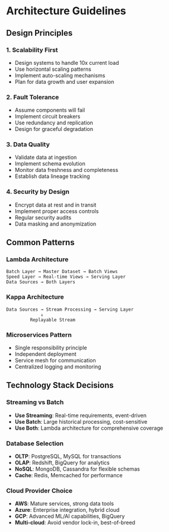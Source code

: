 # Architecture Guidelines

## Design Principles

### 1. Scalability First
- Design systems to handle 10x current load
- Use horizontal scaling patterns
- Implement auto-scaling mechanisms
- Plan for data growth and user expansion

### 2. Fault Tolerance
- Assume components will fail
- Implement circuit breakers
- Use redundancy and replication
- Design for graceful degradation

### 3. Data Quality
- Validate data at ingestion
- Implement schema evolution
- Monitor data freshness and completeness
- Establish data lineage tracking

### 4. Security by Design
- Encrypt data at rest and in transit
- Implement proper access controls
- Regular security audits
- Data masking and anonymization

## Common Patterns

### Lambda Architecture
```
Batch Layer → Master Dataset → Batch Views
Speed Layer → Real-time Views → Serving Layer
Data Sources → Both Layers
```

### Kappa Architecture
```
Data Sources → Stream Processing → Serving Layer
             ↓
         Replayable Stream
```

### Microservices Pattern
- Single responsibility principle
- Independent deployment
- Service mesh for communication
- Centralized logging and monitoring

## Technology Stack Decisions

### Streaming vs Batch
- **Use Streaming**: Real-time requirements, event-driven
- **Use Batch**: Large historical processing, cost-sensitive
- **Use Both**: Lambda architecture for comprehensive coverage

### Database Selection
- **OLTP**: PostgreSQL, MySQL for transactions
- **OLAP**: Redshift, BigQuery for analytics
- **NoSQL**: MongoDB, Cassandra for flexible schemas
- **Cache**: Redis, Memcached for performance

### Cloud Provider Choice
- **AWS**: Mature services, strong data tools
- **Azure**: Enterprise integration, hybrid cloud
- **GCP**: Advanced ML/AI capabilities, BigQuery
- **Multi-cloud**: Avoid vendor lock-in, best-of-breed